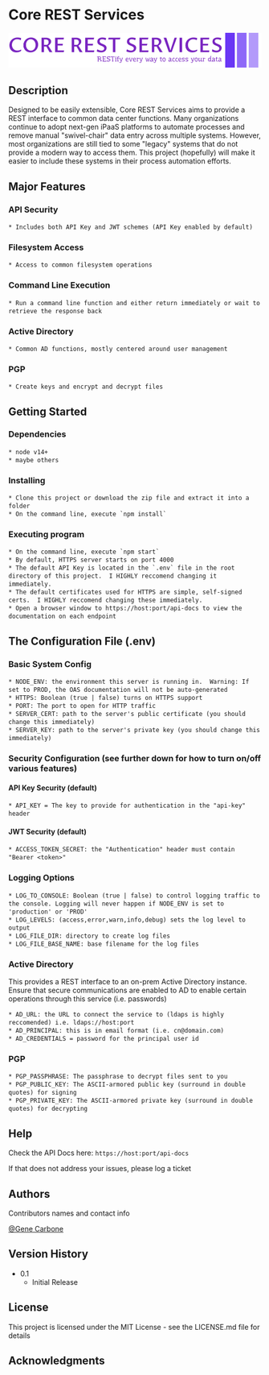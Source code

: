 # Core REST Services
![](https://github.com/gcarbone/core-rest-services/raw/main/public/ui/core-rest-services-logo-zip-file/png/logo-no-background.png)


## Description

Designed to be easily extensible, Core REST Services aims to provide a REST interface to common data center functions.  Many organizations continue to adopt next-gen iPaaS platforms to automate processes and remove manual "swivel-chair" data entry across multiple systems.  However, most organizations are still tied to some "legacy" systems that do not provide a modern way to access them.  This project (hopefully) will make it easier to include these systems in their process automation efforts.

## Major Features

### API Security

    * Includes both API Key and JWT schemes (API Key enabled by default)

### Filesystem Access

    * Access to common filesystem operations

### Command Line Execution

    * Run a command line function and either return immediately or wait to retrieve the response back

### Active Directory

    * Common AD functions, mostly centered around user management

### PGP

    * Create keys and encrypt and decrypt files

## Getting Started

### Dependencies

    * node v14+
    * maybe others

### Installing

    * Clone this project or download the zip file and extract it into a folder
    * On the command line, execute `npm install`

### Executing program

    * On the command line, execute `npm start`
    * By default, HTTPS server starts on port 4000
    * The default API Key is located in the `.env` file in the root directory of this project.  I HIGHLY reccomend changing it immediately.
    * The default certificates used for HTTPS are simple, self-signed certs.  I HIGHLY reccomend changing these immediately.
    * Open a browser window to https://host:port/api-docs to view the documentation on each endpoint

## The Configuration File (.env)
### Basic System Config
    * NODE_ENV: the environment this server is running in.  Warning: If set to PROD, the OAS documentation will not be auto-generated
    * HTTPS: Boolean (true | false) turns on HTTPS support
    * PORT: The port to open for HTTP traffic
    * SERVER_CERT: path to the server's public certificate (you should change this immediately)
    * SERVER_KEY: path to the server's private key (you should change this immediately)

### Security Configuration (see further down for how to turn on/off various features)
#### API Key Security (default)
    * API_KEY = The key to provide for authentication in the "api-key" header

#### JWT Security (default)
    * ACCESS_TOKEN_SECRET: the "Authentication" header must contain "Bearer <token>"

### Logging Options
    * LOG_TO_CONSOLE: Boolean (true | false) to control logging traffic to the console. Logging will never happen if NODE_ENV is set to 'production' or 'PROD'
    * LOG_LEVELS: (access,error,warn,info,debug) sets the log level to output
    * LOG_FILE_DIR: directory to create log files
    * LOG_FILE_BASE_NAME: base filename for the log files

### Active Directory
This provides a REST interface to an on-prem Active Directory instance.  Ensure that secure communications are enabled to AD to enable certain operations through this service (i.e. passwords)

    * AD_URL: the URL to connect the service to (ldaps is highly reccomended) i.e. ldaps://host:port
    * AD_PRINCIPAL: this is in email format (i.e. cn@domain.com)
    * AD_CREDENTIALS = password for the principal user id

### PGP

    * PGP_PASSPHRASE: The passphrase to decrypt files sent to you
    * PGP_PUBLIC_KEY: The ASCII-armored public key (surround in double quotes) for signing
    * PGP_PRIVATE_KEY: The ASCII-armored private key (surround in double quotes) for decrypting


## Help

Check the API Docs here:  `https://host:port/api-docs`

If that does not address your issues, please log a ticket

## Authors

Contributors names and contact info

[@Gene Carbone](https://github.io/gcarbone)

## Version History

* 0.1
    * Initial Release

## License

This project is licensed under the MIT License - see the LICENSE.md file for details

## Acknowledgments

